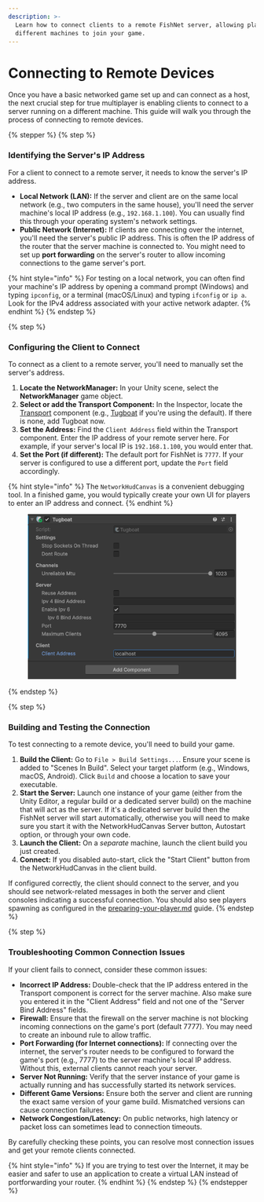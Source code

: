 ```yaml
---
description: >-
  Learn how to connect clients to a remote FishNet server, allowing players on
  different machines to join your game.
---
```


# Connecting to Remote Devices

Once you have a basic networked game set up and can connect as a host, the next crucial step for true multiplayer is enabling clients to connect to a server running on a different machine. This guide will walk you through the process of connecting to remote devices.

{% stepper %}
{% step %}
### **Identifying the Server's IP Address**

For a client to connect to a remote server, it needs to know the server's IP address.

* **Local Network (LAN):** If the server and client are on the same local network (e.g., two computers in the same house), you'll need the server machine's local IP address (e.g., `192.168.1.100`). You can usually find this through your operating system's network settings.
* **Public Network (Internet):** If clients are connecting over the internet, you'll need the server's public IP address. This is often the IP address of the router that the server machine is connected to. You might need to set up **port forwarding** on the server's router to allow incoming connections to the game server's port.

{% hint style="info" %}
For testing on a local network, you can often find your machine's IP address by opening a command prompt (Windows) and typing `ipconfig`, or a terminal (macOS/Linux) and typing `ifconfig` or `ip a`. Look for the IPv4 address associated with your active network adapter.
{% endhint %}
{% endstep %}

{% step %}
### **Configuring the Client to Connect**

To connect as a client to a remote server, you'll need to manually set the server's address.

1. **Locate the NetworkManager:** In your Unity scene, select the **NetworkManager** game object.
2. **Select or add the Transport Component:** In the Inspector, locate the [Transport](../high-level-overview/transports.md) component (e.g., [Tugboat](../../fishnet-building-blocks/transports/tugboat.md) if you're using the default). If there is none, add Tugboat now.
3. **Set the Address:** Find the `Client Address` field within the Transport component. Enter the IP address of your remote server here. For example, if your server's local IP is `192.168.1.100`, you would enter that.
4. **Set the Port (if different):** The default port for FishNet is `7777`. If your server is configured to use a different port, update the `Port` field accordingly.

{% hint style="info" %}
The `NetworkHudCanvas` is a convenient debugging tool. In a finished game, you would typically create your own UI for players to enter an IP address and connect.
{% endhint %}

<figure><img src="../../.gitbook/assets/tugboat-component.png" alt=""><figcaption></figcaption></figure>
{% endstep %}

{% step %}
### **Building and Testing the Connection**

To test connecting to a remote device, you'll need to build your game.

1. **Build the Client:** Go to `File > Build Settings...`. Ensure your scene is added to "Scenes In Build". Select your target platform (e.g., Windows, macOS, Android). Click `Build` and choose a location to save your executable.
2. **Start the Server:** Launch one instance of your game (either from the Unity Editor, a regular build or a dedicated server build) on the machine that will act as the server. If it's a dedicated server build then the FishNet server will start automatically, otherwise you will need to make sure you start it with the NetworkHudCanvas Server button, Autostart option, or through your own code.
3. **Launch the Client:** On a _separate_ machine, launch the client build you just created.
4. **Connect:** If you disabled auto-start, click the "Start Client" button from the NetworkHudCanvas in the client build.

If configured correctly, the client should connect to the server, and you should see network-related messages in both the server and client consoles indicating a successful connection. You should also see players spawning as configured in the [preparing-your-player.md](preparing-your-player.md "mention") guide.&#x20;
{% endstep %}

{% step %}
### **Troubleshooting Common Connection Issues**

If your client fails to connect, consider these common issues:

* **Incorrect IP Address:** Double-check that the IP address entered in the Transport component is correct for the server machine. Also make sure you entered it in the "Client Address" field and not one of the "Server Bind Address" fields.
* **Firewall:** Ensure that the firewall on the server machine is not blocking incoming connections on the game's port (default 7777). You may need to create an inbound rule to allow traffic.
* **Port Forwarding (for Internet connections):** If connecting over the internet, the server's router needs to be configured to forward the game's port (e.g., 7777) to the server machine's local IP address. Without this, external clients cannot reach your server.
* **Server Not Running:** Verify that the server instance of your game is actually running and has successfully started its network services.
* **Different Game Versions:** Ensure both the server and client are running the exact same version of your game build. Mismatched versions can cause connection failures.
* **Network Congestion/Latency:** On public networks, high latency or packet loss can sometimes lead to connection timeouts.

By carefully checking these points, you can resolve most connection issues and get your remote clients connected.

{% hint style="info" %}
If you are trying to test over the Internet, it may be easier and safer to use an application to create a virtual LAN instead of portforwarding your router.
{% endhint %}
{% endstep %}
{% endstepper %}